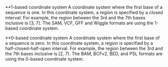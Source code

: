 **1-based coordinate system A coordinate system where the first base of a sequence is one. In this coordinate system, a region is specified by a closed interval. For example, the region between the 3rd and the 7th bases inclusive is [3, 7]. The SAM, VCF, GFF and Wiggle formats are using the 1-based coordinate system.

**0-based coordinate system A coordinate system where the first base of a sequence is zero. In this coordinate system, a region is specified by a half-closed-half-open interval. For example, the region between the 3rd and the 7th bases inclusive is [2, 7). The BAM, BCFv2, BED, and PSL formats are using the 0-based coordinate system.
